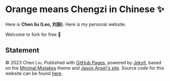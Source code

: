# Orange means Chengzi in Chinese ✨

Here is **Chen liu (Leo, 刘辰)**. Here is my personal website.

Welcome to fork for free 🥰



## Statement

© 2023 Chen Liu. Published with [GitHub Pages](https://pages.github.com/), powered by [Jekyll](https://jekyllrb.com/), based on the [Minimal Mistakes](https://mademistakes.com/) theme and [Jason Ansel's site](https://github.com/jansel/jansel.github.io). Source code for this website can be found [here](https://github.com/GuangLun2000/GuangLun2000.github.io).
